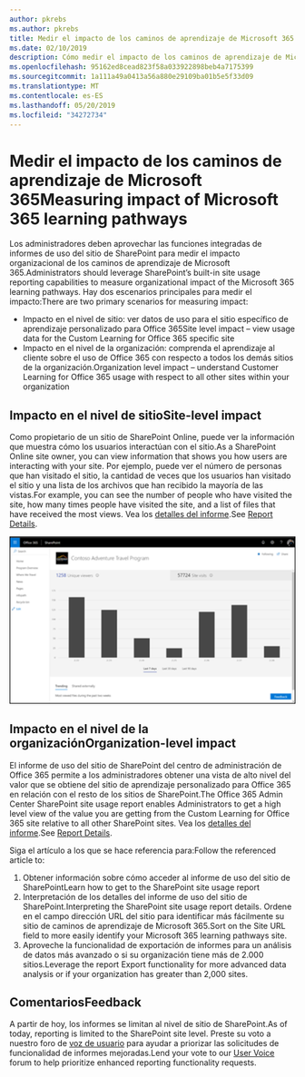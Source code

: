 ```yaml
---
author: pkrebs
ms.author: pkrebs
title: Medir el impacto de los caminos de aprendizaje de Microsoft 365
ms.date: 02/10/2019
description: Cómo medir el impacto de los caminos de aprendizaje de Microsoft 365
ms.openlocfilehash: 95162ed8cead823f58a033922898beb4a7175399
ms.sourcegitcommit: 1a111a49a0413a56a880e29109ba01b5e5f33d09
ms.translationtype: MT
ms.contentlocale: es-ES
ms.lasthandoff: 05/20/2019
ms.locfileid: "34272734"
---
```

# <a name="measuring-impact-of-microsoft-365-learning-pathways"></a><span data-ttu-id="a16a7-103">Medir el impacto de los caminos de aprendizaje de Microsoft 365</span><span class="sxs-lookup"><span data-stu-id="a16a7-103">Measuring impact of Microsoft 365 learning pathways</span></span>

<span data-ttu-id="a16a7-104">Los administradores deben aprovechar las funciones integradas de informes de uso del sitio de SharePoint para medir el impacto organizacional de los caminos de aprendizaje de Microsoft 365.</span><span class="sxs-lookup"><span data-stu-id="a16a7-104">Administrators should leverage SharePoint’s built-in site usage reporting capabilities to measure organizational impact of the Microsoft 365 learning pathways.</span></span> <span data-ttu-id="a16a7-105">Hay dos escenarios principales para medir el impacto:</span><span class="sxs-lookup"><span data-stu-id="a16a7-105">There are two primary scenarios for measuring impact:</span></span> 
- <span data-ttu-id="a16a7-106">Impacto en el nivel de sitio: ver datos de uso para el sitio específico de aprendizaje personalizado para Office 365</span><span class="sxs-lookup"><span data-stu-id="a16a7-106">Site level impact – view usage data for the Custom Learning for Office 365 specific site</span></span> 
- <span data-ttu-id="a16a7-107">Impacto en el nivel de la organización: comprenda el aprendizaje al cliente sobre el uso de Office 365 con respecto a todos los demás sitios de la organización.</span><span class="sxs-lookup"><span data-stu-id="a16a7-107">Organization level impact – understand Customer Learning for Office 365 usage with respect to all other sites within your organization</span></span>

## <a name="site-level-impact"></a><span data-ttu-id="a16a7-108">Impacto en el nivel de sitio</span><span class="sxs-lookup"><span data-stu-id="a16a7-108">Site-level impact</span></span>

<span data-ttu-id="a16a7-109">Como propietario de un sitio de SharePoint Online, puede ver la información que muestra cómo los usuarios interactúan con el sitio.</span><span class="sxs-lookup"><span data-stu-id="a16a7-109">As a SharePoint Online site owner, you can view information that shows you how users are interacting with your site.</span></span> <span data-ttu-id="a16a7-110">Por ejemplo, puede ver el número de personas que han visitado el sitio, la cantidad de veces que los usuarios han visitado el sitio y una lista de los archivos que han recibido la mayoría de las vistas.</span><span class="sxs-lookup"><span data-stu-id="a16a7-110">For example, you can see the number of people who have visited the site, how many times people have visited the site, and a list of files that have received the most views.</span></span> <span data-ttu-id="a16a7-111">Vea los [detalles del informe](https://support.office.com/article/view-usage-data-for-your-sharepoint-site-2fa8ddc2-c4b3-4268-8d26-a772dc55779e).</span><span class="sxs-lookup"><span data-stu-id="a16a7-111">See [Report Details](https://support.office.com/article/view-usage-data-for-your-sharepoint-site-2fa8ddc2-c4b3-4268-8d26-a772dc55779e).</span></span> 

![CG-measureimpactreport. png](media/cg-measureimpactreport.png)

## <a name="organization-level-impact"></a><span data-ttu-id="a16a7-113">Impacto en el nivel de la organización</span><span class="sxs-lookup"><span data-stu-id="a16a7-113">Organization-level impact</span></span>
<span data-ttu-id="a16a7-114">El informe de uso del sitio de SharePoint del centro de administración de Office 365 permite a los administradores obtener una vista de alto nivel del valor que se obtiene del sitio de aprendizaje personalizado para Office 365 en relación con el resto de los sitios de SharePoint.</span><span class="sxs-lookup"><span data-stu-id="a16a7-114">The Office 365 Admin Center SharePoint site usage report enables Administrators to get a high level view of the value you are getting from the Custom Learning for Office 365 site relative to all other SharePoint sites.</span></span> <span data-ttu-id="a16a7-115">Vea los [detalles del informe](https://docs.microsoft.com/office365/admin/activity-reports/sharepoint-site-usage?view=o365-worldwide).</span><span class="sxs-lookup"><span data-stu-id="a16a7-115">See [Report Details](https://docs.microsoft.com/office365/admin/activity-reports/sharepoint-site-usage?view=o365-worldwide).</span></span>
 
<span data-ttu-id="a16a7-116">Siga el artículo a los que se hace referencia para:</span><span class="sxs-lookup"><span data-stu-id="a16a7-116">Follow the referenced article to:</span></span> 
1. <span data-ttu-id="a16a7-117">Obtener información sobre cómo acceder al informe de uso del sitio de SharePoint</span><span class="sxs-lookup"><span data-stu-id="a16a7-117">Learn how to get to the SharePoint site usage report</span></span> 
2. <span data-ttu-id="a16a7-118">Interpretación de los detalles del informe de uso del sitio de SharePoint.</span><span class="sxs-lookup"><span data-stu-id="a16a7-118">Interpreting the SharePoint site usage report details.</span></span> <span data-ttu-id="a16a7-119">Ordene en el campo dirección URL del sitio para identificar más fácilmente su sitio de caminos de aprendizaje de Microsoft 365.</span><span class="sxs-lookup"><span data-stu-id="a16a7-119">Sort on the Site URL field to more easily identify your Microsoft 365 learning pathways site.</span></span> 
3. <span data-ttu-id="a16a7-120">Aproveche la funcionalidad de exportación de informes para un análisis de datos más avanzado o si su organización tiene más de 2.000 sitios.</span><span class="sxs-lookup"><span data-stu-id="a16a7-120">Leverage the report Export functionality for more advanced data analysis or if your organization has greater than 2,000 sites.</span></span> 

## <a name="feedback"></a><span data-ttu-id="a16a7-121">Comentarios</span><span class="sxs-lookup"><span data-stu-id="a16a7-121">Feedback</span></span>

<span data-ttu-id="a16a7-122">A partir de hoy, los informes se limitan al nivel de sitio de SharePoint.</span><span class="sxs-lookup"><span data-stu-id="a16a7-122">As of today, reporting is limited to the SharePoint site level.</span></span> <span data-ttu-id="a16a7-123">Preste su voto a nuestro foro de [voz de usuario](https://microsoftteams.uservoice.com/forums/913429-learning-solutions) para ayudar a priorizar las solicitudes de funcionalidad de informes mejoradas.</span><span class="sxs-lookup"><span data-stu-id="a16a7-123">Lend your vote to our [User Voice](https://microsoftteams.uservoice.com/forums/913429-learning-solutions) forum to help prioritize enhanced reporting functionality requests.</span></span>   

